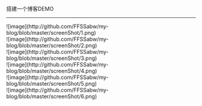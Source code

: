搭建一个博客DEMO
<hr>
![image](http://github.com/FFSSabw/my-blog/blob/master/screenShot/1.png)
<br>
![image](http://github.com/FFSSabw/my-blog/blob/master/screenShot/2.png)
<br>
![image](http://github.com/FFSSabw/my-blog/blob/master/screenShot/3.png)
<br>
![image](http://github.com/FFSSabw/my-blog/blob/master/screenShot/4.png)
<br>
![image](http://github.com/FFSSabw/my-blog/blob/master/screenShot/5.png)
<br>
![image](http://github.com/FFSSabw/my-blog/blob/master/screenShot/6.png)

